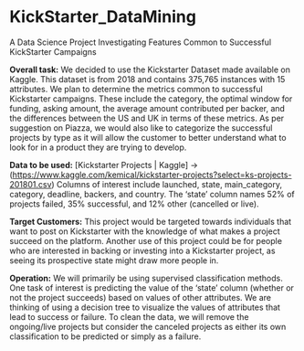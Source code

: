 # KickStarter_DataMining
A Data Science Project Investigating Features  Common to Successful KickStarter Campaigns 


**Overall task:** We decided to use the Kickstarter Dataset made available on Kaggle. This dataset is from 2018 and contains 375,765 instances with 15 attributes. We plan to determine the metrics common to successful Kickstarter campaigns. These include the category, the optimal window for funding, asking amount, the average amount contributed per backer, and the differences between the US and UK in terms of these metrics. As per suggestion on Piazza, we would also like to categorize the successful projects by type as it will allow the customer to better understand what to look for in a product they are trying to develop.
 
**Data to be used:** [Kickstarter Projects | Kaggle] -> (https://www.kaggle.com/kemical/kickstarter-projects?select=ks-projects-201801.csv)
Columns of interest include launched, state, main_category, category, deadline, backers, and country. The ‘state’ column names 52% of projects failed, 35% successful, and 12% other (cancelled or live).
 
**Target Customers:** This project would be targeted towards individuals that want to post on Kickstarter with the knowledge of what makes a project succeed on the platform. Another use of this project could be for people who are interested in backing or investing into a Kickstarter project, as seeing its prospective state might draw more people in.
 
**Operation:** We will primarily be using supervised classification methods. One task of interest is predicting the value of the ‘state’ column (whether or not the project succeeds) based on values of other attributes. We are thinking of using a decision tree to visualize the values of attributes that lead to success or failure. To clean the data, we will remove the ongoing/live projects but consider the canceled projects as either its own classification to be predicted or simply as a failure.
